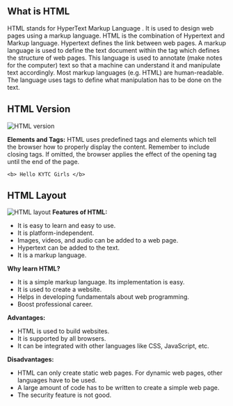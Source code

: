 
## What is HTML
HTML stands  for HyperText Markup Language . It is used to design web pages using a markup language. HTML is the combination of Hypertext and Markup language. Hypertext defines the link between web pages. A markup language is used to define the text document within the tag which defines the structure of web pages. This language is used to annotate (make notes for the computer) text so that a machine can understand it and manipulate text accordingly. Most markup languages (e.g. HTML) are human-readable. The language uses tags to define what manipulation has to be done on the text.


## HTML Version
![HTML version](https://media.geeksforgeeks.org/wp-content/cdn-uploads/20220718103358/HTML-Released-year-11.png)



**Elements and Tags:** HTML uses predefined tags and elements which tell the browser how to properly display the content. Remember to include closing tags. If omitted, the browser applies the effect of the opening tag until the end of the page.

    <b> Hello KYTC Girls </b>


## HTML Layout 
![HTML layout](https://www.w3schools.com/html/img_sem_elements.gif)
**Features of HTML:**

-   It is easy to learn and easy to use.
-   It is platform-independent.
-   Images, videos, and audio can be added to a web page.
-   Hypertext can be added to the text.
-   It is a markup language.

**Why learn HTML?**

-   It is a simple markup language. Its implementation is easy.
-   It is used to create a website.
-   Helps in developing fundamentals about web programming.
-   Boost professional career.

**Advantages:**

-   HTML is used to build websites.
-   It is supported by all browsers.
-   It can be integrated with other languages like CSS, JavaScript, etc.

**Disadvantages:**

-   HTML can only create static web pages. For dynamic web pages, other languages have to be used.
-   A large amount of code has to be written to create a simple web page.
-   The security feature is not good.

